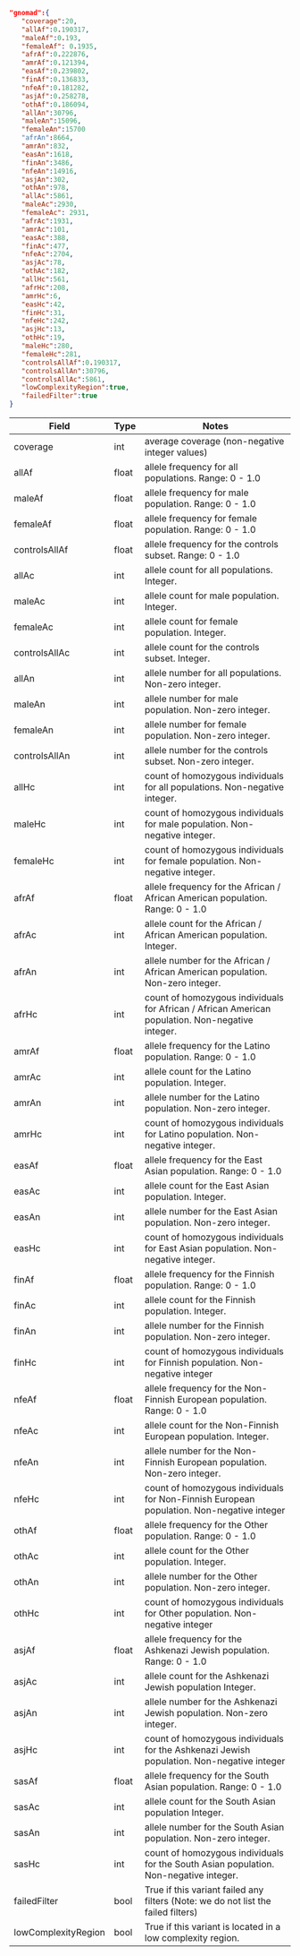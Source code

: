 ```json
"gnomad":{ 
   "coverage":20,
   "allAf":0.190317,
   "maleAf":0.193,
   "femaleAf": 0.1935,
   "afrAf":0.222876,
   "amrAf":0.121394,
   "easAf":0.239802,
   "finAf":0.136833,
   "nfeAf":0.181282,
   "asjAf":0.258278,
   "othAf":0.186094,
   "allAn":30796,
   "maleAn":15096,
   "femaleAn":15700
   "afrAn":8664,
   "amrAn":832,
   "easAn":1618,
   "finAn":3486,
   "nfeAn":14916,
   "asjAn":302,
   "othAn":978,
   "allAc":5861,
   "maleAc":2930,
   "femaleAc": 2931,
   "afrAc":1931,
   "amrAc":101,
   "easAc":388,
   "finAc":477,
   "nfeAc":2704,
   "asjAc":78,
   "othAc":182,
   "allHc":561,
   "afrHc":208,
   "amrHc":6,
   "easHc":42,
   "finHc":31,
   "nfeHc":242,
   "asjHc":13,
   "othHc":19,
   "maleHc":280,
   "femaleHc":281,
   "controlsAllAf":0.190317,
   "controlsAllAn":30796,
   "controlsAllAc":5861,
   "lowComplexityRegion":true,
   "failedFilter":true
}
```
| Field               | Type   | Notes                                                                                            |
|---------------------|--------|--------------------------------------------------------------------------------------------------|
| coverage            | int    | average coverage (non-negative integer values)                                                   |
| allAf               | float  | allele frequency for all populations. Range: 0 - 1.0                                             |
| maleAf              | float  | allele frequency for male population. Range: 0 - 1.0                                             |
| femaleAf            | float  | allele frequency for female population. Range: 0 - 1.0                                           |
| controlsAllAf       | float  | allele frequency for the controls subset. Range: 0 - 1.0                                         |
| allAc               | int    | allele count for all populations. Integer.                                                       |
| maleAc              | int    | allele count for male population. Integer.                                                       |
| femaleAc            | int    | allele count for female population. Integer.                                                     |
| controlsAllAc       | int    | allele count for the controls subset. Integer.                                                   |
| allAn               | int    | allele number for all populations. Non-zero integer.                                             |
| maleAn              | int    | allele number for male population. Non-zero integer.                                             |
| femaleAn            | int    | allele number for female population. Non-zero integer.                                           |
| controlsAllAn       | int    | allele number for the controls subset. Non-zero integer.                                         |
| allHc               | int    | count of homozygous individuals for all populations. Non-negative integer.                       |
| maleHc              | int    | count of homozygous individuals for male population. Non-negative integer.                       |
| femaleHc            | int    | count of homozygous individuals for female population. Non-negative integer.                     |
| afrAf               | float  | allele frequency for the African / African American population. Range: 0 - 1.0                   |
| afrAc               | int    | allele count for the African / African American population. Integer.                             |
| afrAn               | int    | allele number for the African / African American population. Non-zero integer.                   |
| afrHc               | int    | count of homozygous individuals for African / African American population. Non-negative integer. |
| amrAf               | float  | allele frequency for the Latino population. Range: 0 - 1.0                                       |
| amrAc               | int    | allele count for the Latino population. Integer.                                                 |
| amrAn               | int    | allele number for the Latino population. Non-zero integer.                                       |
| amrHc               | int    | count of homozygous individuals for Latino population. Non-negative integer.                     |
| easAf               | float  | allele frequency for the East Asian population. Range: 0 - 1.0                                   |
| easAc               | int    | allele count for the East Asian population. Integer.                                             |
| easAn               | int    | allele number for the East Asian population. Non-zero integer.                                   |
| easHc               | int    | count of homozygous individuals for East Asian population. Non-negative integer.                 |
| finAf               | float  | allele frequency for the Finnish population. Range: 0 - 1.0                                      |
| finAc               | int    | allele count for the Finnish population. Integer.                                                |
| finAn               | int    | allele number for the Finnish population. Non-zero integer.                                      |
| finHc               | int    | count of homozygous individuals for Finnish population. Non-negative integer                     |
| nfeAf               | float  | allele frequency for the Non-Finnish European population. Range: 0 - 1.0                         |
| nfeAc               | int    | allele count for the Non-Finnish European population. Integer.                                   |
| nfeAn               | int    | allele number for the Non-Finnish European population. Non-zero integer.                         |
| nfeHc               | int    | count of homozygous individuals for Non-Finnish European population. Non-negative integer        |
| othAf               | float  | allele frequency for the Other population. Range: 0 - 1.0                                        |
| othAc               | int    | allele count for the Other population. Integer.                                                  |
| othAn               | int    | allele number for the Other population. Non-zero integer.                                        |
| othHc               | int    | count of homozygous individuals for Other population. Non-negative integer                       |
| asjAf               | float  | allele frequency for the Ashkenazi Jewish population. Range: 0 - 1.0                             |
| asjAc               | int    | allele count for the Ashkenazi Jewish population Integer.                                        |
| asjAn               | int    | allele number for the Ashkenazi Jewish population. Non-zero integer.                             |
| asjHc               | int    | count of homozygous individuals for the Ashkenazi Jewish population. Non-negative integer        |
| sasAf               | float  | allele frequency for the South Asian population. Range: 0 - 1.0                                  |
| sasAc               | int    | allele count for the South Asian population Integer.                                             |
| sasAn               | int    | allele number for the South Asian population. Non-zero integer.                                  |
| sasHc               | int    | count of homozygous individuals for the South Asian population. Non-negative integer.            |
| failedFilter        | bool   | True if this variant failed any filters (Note: we do not list the failed filters)                |
| lowComplexityRegion | bool   | True if this variant is located in a low complexity region.                                      |